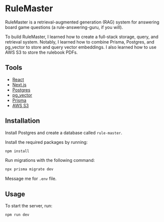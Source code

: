 # RuleMaster

RuleMaster is a retrieval-augmented generation (RAG) system for answering board game questions (a rule-answering-guru, if you will).

To build RuleMaster, I learned how to create a full-stack storage, query, and retrieval system. Notably, I learned how to combine Prisma, Postgres, and pg_vector to store and query vector embeddings. I also learned how to use AWS S3 to store the rulebook PDFs.

## Tools

- [React](https://reactjs.org/)
- [Next.js](https://nextjs.org/)
- [Postgres](https://www.postgresql.org/)
- [pg_vector](https://github.com/pgvector/pgvector)
- [Prisma](https://www.prisma.io/)
- [AWS S3](https://aws.amazon.com/s3/)

## Installation

Install Postgres and create a database called `rule-master`.

Install the required packages by running:
```bash
npm install
```

Run migrations with the following command:
```bash
npx prisma migrate dev
```

Message me for `.env` file.

## Usage

To start the server, run:
```bash
npm run dev
```


